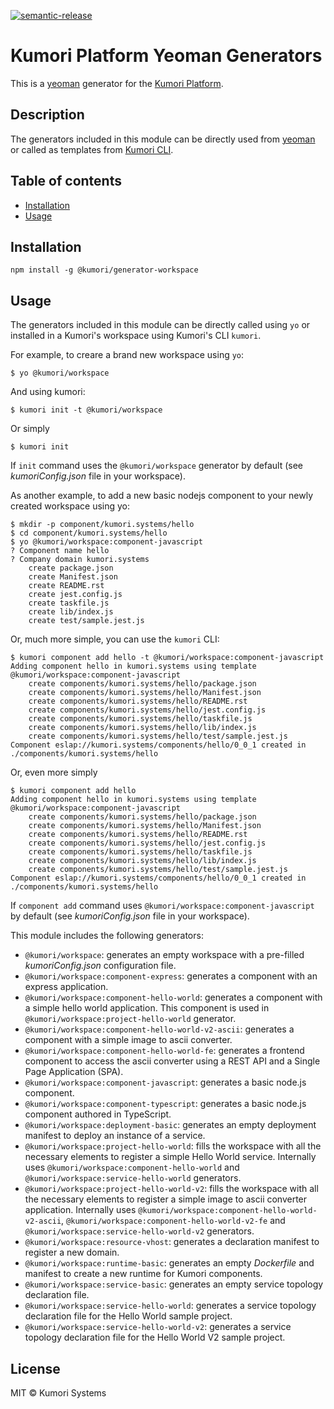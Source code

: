 [![semantic-release](https://img.shields.io/badge/%20%20%F0%9F%93%A6%F0%9F%9A%80-semantic--release-e10079.svg)](https://github.com/semantic-release/semantic-release)

# Kumori Platform Yeoman Generators

This is a [yeoman](http://yeoman.io) generator for the [Kumori Platform](https://discover.kumori.cloud).

## Description

The generators included in this module can be directly used from [yeoman](http://yeoman.io) or called as templates from [Kumori CLI](https://github.com/kumori-systems/cli).

## Table of contents

* [Installation](#installation)
* [Usage](#usage)

## Installation

    npm install -g @kumori/generator-workspace

## Usage

The generators included in this module can be directly called using `yo` or installed in a Kumori's workspace using Kumori's CLI `kumori`.

For example, to creare a brand new workspace using `yo`:

    $ yo @kumori/workspace

And using kumori:

    $ kumori init -t @kumori/workspace

Or simply

    $ kumori init

If `init` command uses the `@kumori/workspace` generator by default (see _kumoriConfig.json_ file in your workspace).

As another example, to add a new basic nodejs component to your newly created workspace using yo:

    $ mkdir -p component/kumori.systems/hello
    $ cd component/kumori.systems/hello
    $ yo @kumori/workspace:component-javascript
    ? Component name hello
    ? Company domain kumori.systems
        create package.json
        create Manifest.json
        create README.rst
        create jest.config.js
        create taskfile.js
        create lib/index.js
        create test/sample.jest.js

Or, much more simple, you can use the `kumori` CLI:

    $ kumori component add hello -t @kumori/workspace:component-javascript
    Adding component hello in kumori.systems using template @kumori/workspace:component-javascript
        create components/kumori.systems/hello/package.json
        create components/kumori.systems/hello/Manifest.json
        create components/kumori.systems/hello/README.rst
        create components/kumori.systems/hello/jest.config.js
        create components/kumori.systems/hello/taskfile.js
        create components/kumori.systems/hello/lib/index.js
        create components/kumori.systems/hello/test/sample.jest.js
    Component eslap://kumori.systems/components/hello/0_0_1 created in ./components/kumori.systems/hello

Or, even more simply

    $ kumori component add hello
    Adding component hello in kumori.systems using template @kumori/workspace:component-javascript
        create components/kumori.systems/hello/package.json
        create components/kumori.systems/hello/Manifest.json
        create components/kumori.systems/hello/README.rst
        create components/kumori.systems/hello/jest.config.js
        create components/kumori.systems/hello/taskfile.js
        create components/kumori.systems/hello/lib/index.js
        create components/kumori.systems/hello/test/sample.jest.js
    Component eslap://kumori.systems/components/hello/0_0_1 created in ./components/kumori.systems/hello

If `component add` command uses `@kumori/workspace:component-javascript` by default (see _kumoriConfig.json_ file in your workspace).

This module includes the following generators:

* `@kumori/workspace`: generates an empty workspace with a pre-filled _kumoriConfig.json_ configuration file.
* `@kumori/workspace:component-express`: generates a component with an express application.
* `@kumori/workspace:component-hello-world`: generates a component with a simple hello world application. This component is used in `@kumori/workspace:project-hello-world` generator.
* `@kumori/workspace:component-hello-world-v2-ascii`: generates a component with a simple image to ascii converter.
* `@kumori/workspace:component-hello-world-fe`: generates a frontend component to access the ascii converter using a REST API and a Single Page Application (SPA).
* `@kumori/workspace:component-javascript`: generates a basic node.js component.
* `@kumori/workspace:component-typescript`: generates a basic node.js component authored in TypeScript.
* `@kumori/workspace:deployment-basic`: generates an empty deployment manifest to deploy an instance of a service.
* `@kumori/workspace:project-hello-world`: fills the workspace with all the necessary elements to register a simple Hello World service. Internally uses `@kumori/workspace:component-hello-world` and `@kumori/workspace:service-hello-world` generators.
* `@kumori/workspace:project-hello-world-v2`: fills the workspace with all the necessary elements to register a simple image to ascii converter application. Internally uses `@kumori/workspace:component-hello-world-v2-ascii`, `@kumori/workspace:component-hello-world-v2-fe` and `@kumori/workspace:service-hello-world-v2` generators.
* `@kumori/workspace:resource-vhost`: generates a declaration manifest to register a new domain.
* `@kumori/workspace:runtime-basic`: generates an empty _Dockerfile_ and manifest to create a new runtime for Kumori components.
* `@kumori/workspace:service-basic`: generates an empty service topology declaration file.
* `@kumori/workspace:service-hello-world`: generates a service topology declaration file for the Hello World sample project.
* `@kumori/workspace:service-hello-world-v2`: generates a service topology declaration file for the Hello World V2 sample project.

## License

MIT © Kumori Systems
